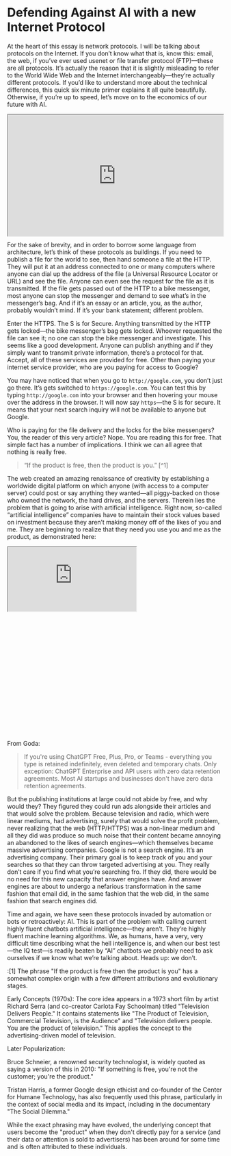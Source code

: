# Defending Against AI with a new Internet Protocol

At the heart of this essay is network protocols. I will be talking about protocols on the Internet. If you don’t know what that is, know this: email, the web, if you’ve ever used usenet or file transfer protocol (FTP)—these are all protocols. It’s actually the reason that it is slightly misleading to refer to the World Wide Web and the Internet interchangeably—they’re actually different protocols. If you’d like to understand more about the technical differences, this quick six minute primer explains it all quite beautifully. Otherwise, if you’re up to speed, let’s move on to the economics of our future with AI.

<div style="position: relative; width: 100%; padding-bottom: 56.25%">
<iframe
	src="https://www.youtube.com/embed/P6SZLcGE4us?si=iltNOhn9HhDL594x"
	title=“Understanding Internet Protocols” allow="accelerometer; autoplay; clipboard-write; encrypted-media; gyroscope; picture-in-picture; web-share"
	style="position: absolute; width: 100%; height: 100%;">
</iframe>
</div>

For the sake of brevity, and in order to borrow some language from architecture, let’s think of these protocols as buildings. If you need to publish a file for the world to see, then hand someone a file at the HTTP. They will put it at an address connected to one or many computers where anyone can dial up the address of the file (a Universal Resource Locator or URL) and see the file. Anyone can even see the request for the file as it is transmitted. If the file gets passed out of the HTTP to a bike messenger, most anyone can stop the messenger and demand to see what’s in the messenger’s bag. And if it’s an essay or an article, you, as the author, probably wouldn’t mind. If it’s your bank statement; different problem.

Enter the HTTPS. The S is for Secure. Anything transmitted by the HTTP gets locked—the bike messenger’s bag gets locked. Whoever requested the file can see it; no one can stop the bike messenger and investigate. This seems like a good development. Anyone can publish anything and if they simply want to transmit private information, there’s a protocol for that. Accept, all of these services are provided for free. Other than paying your internet service provider, who are you paying for access to Google?

You may have noticed that when you go to `http://google.com`, you don’t just go there. It’s gets switched to `https://google.com`.  You can test this by typing `http://google.com` into your browser and then hovering your mouse over the address in the browser. It will now say `https`—the S is for secure. It means that your next search inquiry will not be available to anyone but Google.



Who is paying for the file delivery and the locks for the bike messengers? You, the reader of this very article? Nope. You are reading this for free. That simple fact has a number of implications. I think we can all agree that nothing is really free.

> “If the product is free, then the product is you.” [^1]

The web created an amazing renaissance of creativity by establishing a worldwide digital platform on which anyone (with access to a computer server) could post or say anything they wanted—all piggy-backed on those who owned the network, the hard drives, and the servers. Therein lies the problem that is going to arise with artificial intelligence. Right now, so-called “artificial intelligence” companies have to maintain their stock values based on investment because they aren’t making money off of the likes of you and me. They are beginning to realize that they need you use you and me as the product, as demonstrated here:

<div style="position: relative; width: 100%; padding-bottom: 56.25%">
<iframe
	src="https://www.youtube.com/embed/5PuofaVqXNI?si=Y1mmAgNr1fCnqZqD"
	title="Leaked ChatGPT Strategy Document & Data Nightmare"
	allow="accelerometer; autoplay; clipboard-write; encrypted-media; gyroscope; picture-in-picture; web-share"
	referrerpolicy="strict-origin-when-cross-origin"></iframe>
</div>

From Goda:
> If you're using ChatGPT Free, Plus, Pro, or Teams - everything you type is retained indefinitely, even deleted and temporary chats. Only exception: ChatGPT Enterprise and API users with zero data retention agreements. Most AI startups and businesses don't have zero data retention agreements.

But the publishing institutions at large could not abide by free, and why would they? They figured they could run ads alongside their articles and that would solve the problem. Because television and radio, which were linear mediums, had advertising, surely that would solve the profit problem, never realizing that the web (HTTP/HTTPS) was a non-linear medium and all they did was produce so much noise that their content became annoying an abandoned to the likes of search engines—which themselves became massive advertising companies. Google is not a search engine. It’s an advertising company. Their primary goal is to keep track of you and your searches so that they can throw targeted advertising at you. They really don’t care if you find what you’re searching fro. If they did, there would be no need for this new capacity that answer engines have. And answer engines are about to undergo a nefarious transformation in the same fashion that email did, in the same fashion that the web did, in the same fashion that search engines did.

Time and again, we have seen these protocols invaded by automation or bots or retroactively: AI. This is part of the problem with calling current highly fluent chatbots artificial intelligence—they aren’t. They’re highly fluent machine learning algorithms. We, as humans, have a very, very difficult time describing what the hell intelligence is, and when our best test—the IQ test—is readily beaten by “AI” chatbots we probably need to ask ourselves if we know what we’re talking about. Heads up: we don’t.

:[1] The phrase "If the product is free then the product is you" has a somewhat complex origin with a few different attributions and evolutionary stages.

Early Concepts (1970s): The core idea appears in a 1973 short film by artist Richard Serra (and co-creator Carlota Fay Schoolman) titled "Television Delivers People." It contains statements like "The Product of Television, Commercial Television, is the Audience" and "Television delivers people. You are the product of television." This applies the concept to the advertising-driven model of television.

Later Popularization:

Bruce Schneier, a renowned security technologist, is widely quoted as saying a version of this in 2010: "If something is free, you're not the customer; you're the product."

Tristan Harris, a former Google design ethicist and co-founder of the Center for Humane Technology, has also frequently used this phrase, particularly in the context of social media and its impact, including in the documentary "The Social Dilemma."

While the exact phrasing may have evolved, the underlying concept that users become the "product" when they don't directly pay for a service (and their data or attention is sold to advertisers) has been around for some time and is often attributed to these individuals.